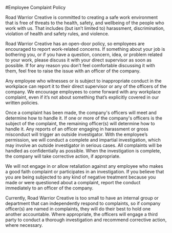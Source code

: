 #Employee Complaint Policy

Road Warrior Creative is committed to creating a safe work environment that is free of threats to the health, safety, and wellbeing of the people who work with us. That includes (but isn’t limited to) harassment, discrimination, violation of health and safety rules, and violence.

Road Warrior Creative has an open-door policy, so employees are encouraged to report work-related concerns. If something about your job is bothering you, or if you have a question, concern, idea, or problem related to your work, please discuss it with your direct supervisor as soon as possible. If for any reason you don’t feel comfortable discussing it with them, feel free to raise the issue with an officer of the company.

Any employee who witnesses or is subject to inappropriate conduct in the workplace can report it to their direct supervisor or any of the officers of the company. We encourage employees to come forward with any workplace complaint, even if it’s not about something that’s explicitly covered in our written policies.

Once a complaint has been made, the company's officers will meet and determine how to handle it. If one or more of the company's officers is the subject of the complaint, the remaining officer(s) will determine how to handle it. Any reports of an officer engaging in harassment or gross misconduct will trigger an outside investigator. With the employee’s permission, we will conduct a complete and impartial investigation, which may involve an outside investigator in serious cases. All complaints will be handled as confidentially as possible. When the investigation is complete, the company will take corrective action, if appropriate.

We will not engage in or allow retaliation against any employee who makes a good faith complaint or participates in an investigation. If you believe that you are being subjected to any kind of negative treatment because you made or were questioned about a complaint, report the conduct immediately to an officer of the company.

Currently, Road Warrior Creative is too small to have an internal group or department that can independently respond to complaints, so if company officer(s) are named in complaints, they will do their best to hold one another accountable. Where appropriate, the officers will engage a third party to conduct a thorough investigation and recommend corrective action, where necessary.
